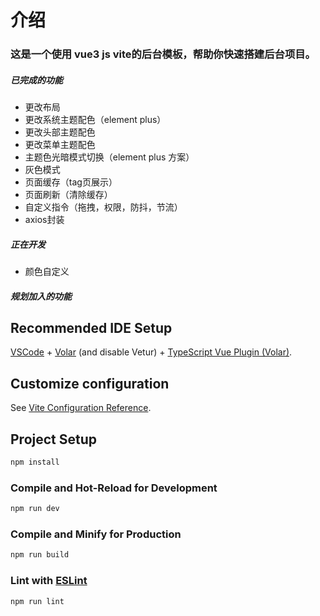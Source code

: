 # 介绍

### 这是一个使用 vue3 js vite的后台模板，帮助你快速搭建后台项目。

##### 已完成的功能

- 更改布局
- 更改系统主题配色（element plus）
- 更改头部主题配色
- 更改菜单主题配色
- 主题色光暗模式切换（element plus 方案）
- 灰色模式
- 页面缓存（tag页展示）
- 页面刷新（清除缓存）
- 自定义指令（拖拽，权限，防抖，节流）
- axios封装

##### 正在开发

- 颜色自定义

##### 规划加入的功能

## Recommended IDE Setup

[VSCode](https://code.visualstudio.com/) + [Volar](https://marketplace.visualstudio.com/items?itemName=Vue.volar) (and disable Vetur) + [TypeScript Vue Plugin (Volar)](https://marketplace.visualstudio.com/items?itemName=Vue.vscode-typescript-vue-plugin).

## Customize configuration

See [Vite Configuration Reference](https://vitejs.dev/config/).

## Project Setup

```sh
npm install
```

### Compile and Hot-Reload for Development

```sh
npm run dev
```

### Compile and Minify for Production

```sh
npm run build
```

### Lint with [ESLint](https://eslint.org/)

```sh
npm run lint
```
